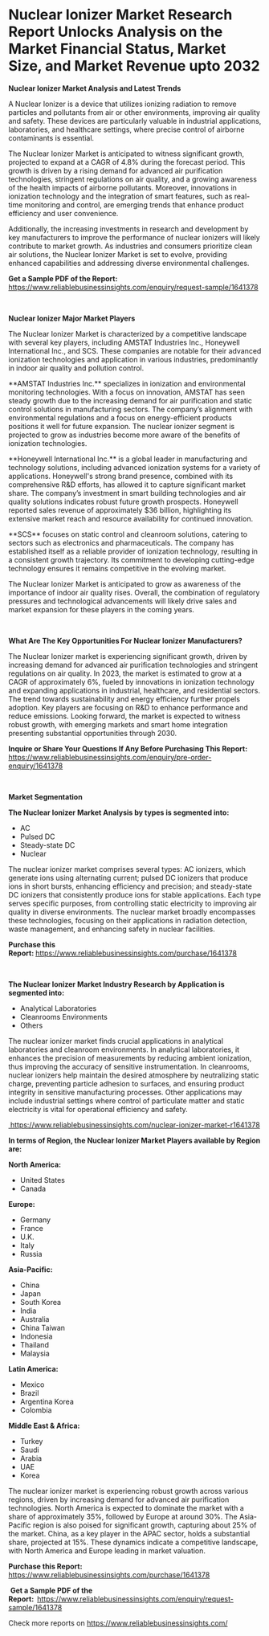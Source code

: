 <p><h1>Nuclear Ionizer Market Research Report Unlocks Analysis on the Market Financial Status, Market Size, and Market Revenue upto 2032</h1></p><p><strong>Nuclear Ionizer Market Analysis and Latest Trends</strong></p>
<p><p>A Nuclear Ionizer is a device that utilizes ionizing radiation to remove particles and pollutants from air or other environments, improving air quality and safety. These devices are particularly valuable in industrial applications, laboratories, and healthcare settings, where precise control of airborne contaminants is essential.</p><p>The Nuclear Ionizer Market is anticipated to witness significant growth, projected to expand at a CAGR of 4.8% during the forecast period. This growth is driven by a rising demand for advanced air purification technologies, stringent regulations on air quality, and a growing awareness of the health impacts of airborne pollutants. Moreover, innovations in ionization technology and the integration of smart features, such as real-time monitoring and control, are emerging trends that enhance product efficiency and user convenience.</p><p>Additionally, the increasing investments in research and development by key manufacturers to improve the performance of nuclear ionizers will likely contribute to market growth. As industries and consumers prioritize clean air solutions, the Nuclear Ionizer Market is set to evolve, providing enhanced capabilities and addressing diverse environmental challenges.</p></p>
<p><strong>Get a Sample PDF of the Report:&nbsp;</strong> <a href="https://www.reliablebusinessinsights.com/enquiry/request-sample/1641378?utm_campaign=3383&utm_medium=2&utm_source=Github&utm_content=ia&utm_term=11042025&utm_id=nuclear-ionizer">https://www.reliablebusinessinsights.com/enquiry/request-sample/1641378</a></p>
<p>&nbsp;</p>
<p><strong>Nuclear Ionizer Major Market Players</strong></p>
<p><p>The Nuclear Ionizer Market is characterized by a competitive landscape with several key players, including AMSTAT Industries Inc., Honeywell International Inc., and SCS. These companies are notable for their advanced ionization technologies and application in various industries, predominantly in indoor air quality and pollution control.</p><p>**AMSTAT Industries Inc.** specializes in ionization and environmental monitoring technologies. With a focus on innovation, AMSTAT has seen steady growth due to the increasing demand for air purification and static control solutions in manufacturing sectors. The company’s alignment with environmental regulations and a focus on energy-efficient products positions it well for future expansion. The nuclear ionizer segment is projected to grow as industries become more aware of the benefits of ionization technologies.</p><p>**Honeywell International Inc.** is a global leader in manufacturing and technology solutions, including advanced ionization systems for a variety of applications. Honeywell's strong brand presence, combined with its comprehensive R&D efforts, has allowed it to capture significant market share. The company’s investment in smart building technologies and air quality solutions indicates robust future growth prospects. Honeywell reported sales revenue of approximately $36 billion, highlighting its extensive market reach and resource availability for continued innovation.</p><p>**SCS** focuses on static control and cleanroom solutions, catering to sectors such as electronics and pharmaceuticals. The company has established itself as a reliable provider of ionization technology, resulting in a consistent growth trajectory. Its commitment to developing cutting-edge technology ensures it remains competitive in the evolving market.</p><p>The Nuclear Ionizer Market is anticipated to grow as awareness of the importance of indoor air quality rises. Overall, the combination of regulatory pressures and technological advancements will likely drive sales and market expansion for these players in the coming years.</p></p>
<p>&nbsp;</p>
<p><strong>What Are The Key Opportunities For Nuclear Ionizer Manufacturers?</strong></p>
<p><p>The Nuclear Ionizer market is experiencing significant growth, driven by increasing demand for advanced air purification technologies and stringent regulations on air quality. In 2023, the market is estimated to grow at a CAGR of approximately 6%, fueled by innovations in ionization technology and expanding applications in industrial, healthcare, and residential sectors. The trend towards sustainability and energy efficiency further propels adoption. Key players are focusing on R&D to enhance performance and reduce emissions. Looking forward, the market is expected to witness robust growth, with emerging markets and smart home integration presenting substantial opportunities through 2030.</p></p>
<p><strong>Inquire or Share Your Questions If Any Before Purchasing This Report:</strong> <a href="https://www.reliablebusinessinsights.com/enquiry/pre-order-enquiry/1641378?utm_campaign=3383&utm_medium=2&utm_source=Github&utm_content=ia&utm_term=11042025&utm_id=nuclear-ionizer">https://www.reliablebusinessinsights.com/enquiry/pre-order-enquiry/1641378</a></p>
<p>&nbsp;</p>
<p><strong>Market Segmentation</strong></p>
<p><strong>The Nuclear Ionizer Market Analysis by types is segmented into:</strong></p>
<p><ul><li>AC</li><li>Pulsed DC</li><li>Steady-state DC</li><li>Nuclear</li></ul></p>
<p><p>The nuclear ionizer market comprises several types: AC ionizers, which generate ions using alternating current; pulsed DC ionizers that produce ions in short bursts, enhancing efficiency and precision; and steady-state DC ionizers that consistently produce ions for stable applications. Each type serves specific purposes, from controlling static electricity to improving air quality in diverse environments. The nuclear market broadly encompasses these technologies, focusing on their applications in radiation detection, waste management, and enhancing safety in nuclear facilities.</p></p>
<p><strong>Purchase this Report:&nbsp;</strong><a href="https://www.reliablebusinessinsights.com/purchase/1641378?utm_campaign=3383&utm_medium=2&utm_source=Github&utm_content=ia&utm_term=11042025&utm_id=nuclear-ionizer">https://www.reliablebusinessinsights.com/purchase/1641378</a></p>
<p>&nbsp;</p>
<p><strong>The Nuclear Ionizer Market Industry Research by Application is segmented into:</strong></p>
<p><ul><li>Analytical Laboratories</li><li>Cleanrooms Environments</li><li>Others</li></ul></p>
<p><p>The nuclear ionizer market finds crucial applications in analytical laboratories and cleanroom environments. In analytical laboratories, it enhances the precision of measurements by reducing ambient ionization, thus improving the accuracy of sensitive instrumentation. In cleanrooms, nuclear ionizers help maintain the desired atmosphere by neutralizing static charge, preventing particle adhesion to surfaces, and ensuring product integrity in sensitive manufacturing processes. Other applications may include industrial settings where control of particulate matter and static electricity is vital for operational efficiency and safety.</p></p>
<p><a href="https://www.reliablebusinessinsights.com/nuclear-ionizer-market-r1641378?utm_campaign=3383&utm_medium=2&utm_source=Github&utm_content=ia&utm_term=11042025&utm_id=nuclear-ionizer">&nbsp;https://www.reliablebusinessinsights.com/nuclear-ionizer-market-r1641378</a></p>
<p><strong>In terms of Region, the Nuclear Ionizer Market Players available by Region are:</strong></p>
<p>
    <p> <strong> North America: </strong>
        <ul>
            <li>United States</li>
            <li>Canada</li>
        </ul>
        </p> 
    <p> <strong> Europe: </strong>
        <ul>
            <li>Germany</li>
            <li>France</li>
            <li>U.K.</li>
            <li>Italy</li>
            <li>Russia</li>
        </ul>
        </p> 
    <p> <strong> Asia-Pacific: </strong>
        <ul>
            <li>China</li>
            <li>Japan</li>
            <li>South Korea</li>
            <li>India</li>
            <li>Australia</li>
            <li>China Taiwan</li>
            <li>Indonesia</li>
            <li>Thailand</li>
            <li>Malaysia</li>
        </ul>
        </p> 
    <p> <strong> Latin America: </strong>
        <ul>
            <li>Mexico</li>
            <li>Brazil</li>
            <li>Argentina Korea</li>
            <li>Colombia</li>
        </ul>
        </p> 
    <p> <strong> Middle East & Africa: </strong>
        <ul>
            <li>Turkey</li>
            <li>Saudi</li>
            <li>Arabia</li>
            <li>UAE</li>
            <li>Korea</li>
        </ul>
    </p>
    </p>
<p><p>The nuclear ionizer market is experiencing robust growth across various regions, driven by increasing demand for advanced air purification technologies. North America is expected to dominate the market with a share of approximately 35%, followed by Europe at around 30%. The Asia-Pacific region is also poised for significant growth, capturing about 25% of the market. China, as a key player in the APAC sector, holds a substantial share, projected at 15%. These dynamics indicate a competitive landscape, with North America and Europe leading in market valuation.</p></p>
<p><strong>Purchase this Report: </strong><a href="https://www.reliablebusinessinsights.com/purchase/1641378?utm_campaign=3383&utm_medium=2&utm_source=Github&utm_content=ia&utm_term=11042025&utm_id=nuclear-ionizer">https://www.reliablebusinessinsights.com/purchase/1641378</a></p>
<p>&nbsp;<strong>Get a Sample PDF of the Report:&nbsp;&nbsp;</strong><a href="https://www.reliablebusinessinsights.com/enquiry/request-sample/1641378?utm_campaign=3383&utm_medium=2&utm_source=Github&utm_content=ia&utm_term=11042025&utm_id=nuclear-ionizer">https://www.reliablebusinessinsights.com/enquiry/request-sample/1641378</a></p>
<p><strong></strong></p>
<p>Check more reports on <a href="https://www.reliablebusinessinsights.com/?utm_campaign=3383&utm_medium=2&utm_source=Github&utm_content=ia&utm_term=11042025&utm_id=nuclear-ionizer">https://www.reliablebusinessinsights.com/</a></p>